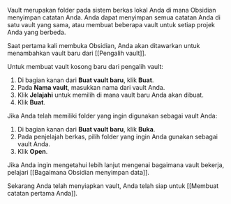 Vault merupakan folder pada sistem berkas lokal Anda di mana Obsidian menyimpan catatan Anda. Anda dapat menyimpan semua catatan Anda di satu vault yang sama, atau membuat beberapa vault untuk setiap projek Anda yang berbeda.

Saat pertama kali membuka Obsidian, Anda akan ditawarkan untuk menambahkan vault baru dari [[Pengalih vault]].

Untuk membuat vault kosong baru dari pengalih vault:

1. Di bagian kanan dari **Buat vault baru**, klik **Buat**.
2. Pada **Nama vault**, masukkan nama dari vault Anda.
3. Klik **Jelajahi** untuk memilih di mana vault baru Anda akan dibuat.
4. Klik **Buat**.

Jika Anda telah memiliki folder yang ingin digunakan sebagai vault Anda:

1. Di bagian kanan dari **Buat vault baru**, klik **Buka**.
2. Pada penjelajah berkas, pilih folder yang ingin Anda gunakan sebagai vault Anda.
3. Klik **Open**.

Jika Anda ingin mengetahui lebih lanjut mengenai bagaimana vault bekerja, pelajari [[Bagaimana Obsidian menyimpan data]].

Sekarang Anda telah menyiapkan vault, Anda telah siap untuk [[Membuat catatan pertama Anda]].
